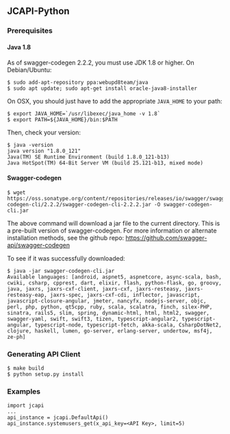 ## JCAPI-Python
### Prerequisites ###
#### Java 1.8 ####
As of swagger-codegen 2.2.2, you must use JDK 1.8 or higher. On Debian/Ubuntu:
```
$ sudo add-apt-repository ppa:webupd8team/java
$ sudo apt update; sudo apt-get install oracle-java8-installer
```
On OSX, you should just have to add the appropriate `JAVA_HOME` to your path:
```
$ export JAVA_HOME=`/usr/libexec/java_home -v 1.8`
$ export PATH=${JAVA_HOME}/bin:$PATH
```
Then, check your version:
```
$ java -version
java version "1.8.0_121"
Java(TM) SE Runtime Environment (build 1.8.0_121-b13)
Java HotSpot(TM) 64-Bit Server VM (build 25.121-b13, mixed mode)
```
#### Swagger-codegen ####
```
$ wget https://oss.sonatype.org/content/repositories/releases/io/swagger/swagger-codegen-cli/2.2.2/swagger-codegen-cli-2.2.2.jar -O swagger-codegen-cli.jar
```
The above command will download a jar file to the current directory. This is a pre-built version of swagger-codegen. 
For more information or alternate installation methods, see the github repo: https://github.com/swagger-api/swagger-codegen

To see if it was successfully downloaded:
```
$ java -jar swagger-codegen-cli.jar
Available languages: [android, aspnet5, aspnetcore, async-scala, bash, cwiki, csharp, cpprest, dart, elixir, flash, python-flask, go, groovy, java, jaxrs, jaxrs-cxf-client, jaxrs-cxf, jaxrs-resteasy, jaxrs-resteasy-eap, jaxrs-spec, jaxrs-cxf-cdi, inflector, javascript, javascript-closure-angular, jmeter, nancyfx, nodejs-server, objc, perl, php, python, qt5cpp, ruby, scala, scalatra, finch, silex-PHP, sinatra, rails5, slim, spring, dynamic-html, html, html2, swagger, swagger-yaml, swift, swift3, tizen, typescript-angular2, typescript-angular, typescript-node, typescript-fetch, akka-scala, CsharpDotNet2, clojure, haskell, lumen, go-server, erlang-server, undertow, msf4j, ze-ph]
```

### Generating API Client ###
```
$ make build
$ python setup.py install
```

### Examples ###
```
import jcapi
...
api_instance = jcapi.DefaultApi()
api_instance.systemusers_get(x_api_key=<API Key>, limit=5)
```
